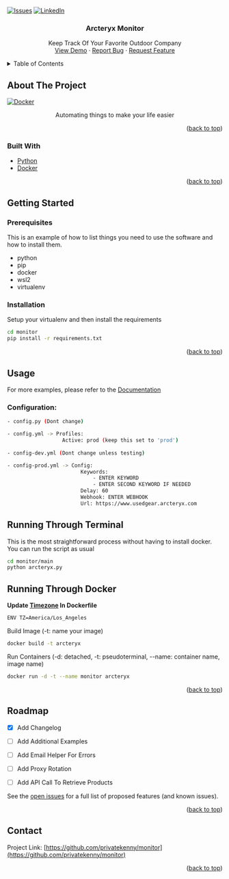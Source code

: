 <div id="top"></div>

<!-- PROJECT SHIELDS -->
<!--
*** I'm using markdown "reference style" links for readability.
*** Reference links are enclosed in brackets [ ] instead of parentheses ( ).
*** See the bottom of this document for the declaration of the reference variables
*** for contributors-url, forks-url, etc. This is an optional, concise syntax you may use.
*** https://www.markdownguide.org/basic-syntax/#reference-style-links
-->
[![Issues][issues-shield]][issues-url]
[![LinkedIn][linkedin-shield]][linkedin-url]



<!-- PROJECT LOGO -->

<div align="center">

<h3 align="center">Arcteryx Monitor</h3>

  <p align="center">
    Keep Track Of Your Favorite Outdoor Company
    <br />
    <a href="">View Demo</a>
    ·
    <a href="">Report Bug</a>
    ·
    <a href="">Request Feature</a>
  </p>
</div>



<!-- TABLE OF CONTENTS -->
<details>
  <summary>Table of Contents</summary>
  <ol>
    <li>
      <a href="#about-the-project">About The Project</a>
      <ul>
        <li><a href="#built-with">Built With</a></li>
      </ul>
    </li>
    <li>
      <a href="#getting-started">Getting Started</a>
      <ul>
        <li><a href="#prerequisites">Prerequisites</a></li>
        <li><a href="#installation">Installation</a></li>
      </ul>
    </li>
    <li><a href="#usage">Usage</a></li>
    <li><a href="#roadmap">Roadmap</a></li>
    <li><a href="#contact">Contact</a></li>
  </ol>
</details>



<!-- ABOUT THE PROJECT -->
## About The Project

[![Docker][product-screenshot]](https://user-images.githubusercontent.com/33296651/159418275-0350e4a2-cd01-43a7-b7fa-880108c402e0.png)

<p align="center">Automating things to make your life easier



<p align="right">(<a href="#top">back to top</a>)</p>



### Built With


* [Python](https://www.python.org/)
* [Docker](https://www.docker.com/)

<p align="right">(<a href="#top">back to top</a>)</p>

<!-- GETTING STARTED -->
## Getting Started


### Prerequisites

This is an example of how to list things you need to use the software and how to install them.
* python 
* pip
* docker
* wsl2
* virtualenv


### Installation

Setup your virtualenv and then install the requirements
  ```sh
  cd monitor
  pip install -r requirements.txt
  ```

<p align="right">(<a href="#top">back to top</a>)</p>


<!-- USAGE EXAMPLES -->
## Usage

For more examples, please refer to the [Documentation](https://example.com)

### Configuration:
  ```sh
- config.py (Dont change)

- config.yml -> Profiles: 
                    Active: prod (keep this set to 'prod')
                    
- config-dev.yml (Dont change unless testing)

- config-prod.yml -> Config:
                          Keywords:
                              - ENTER KEYWORD
                              - ENTER SECOND KEYWORD IF NEEDED
                          Delay: 60
                          Webhook: ENTER WEBHOOK
                          Url: https://www.usedgear.arcteryx.com

  ```

## Running Through Terminal
This is the most straightforward process without having to install docker. You can run the script as usual
```sh
cd monitor/main
python arcteryx.py
```

## Running Through Docker

**Update [Timezone][timezone-url] In Dockerfile**

```sh
ENV TZ=America/Los_Angeles
```

Build Image (-t: name your image)
```sh
docker build -t arcteryx
```

Run Containers (-d: detached, -t: pseudoterminal, --name: container name, image name)
```sh
docker run -d -t --name monitor arcteryx
```
<p align="right">(<a href="#top">back to top</a>)</p>


<!-- ROADMAP -->
## Roadmap

- [x] Add Changelog
- [ ] Add Additional Examples
- [ ] Add Email Helper For Errors
- [ ] Add Proxy Rotation
- [ ] Add API Call To Retrieve Products


See the [open issues](https://github.com/othneildrew/Best-README-Template/issues) for a full list of proposed features (and known issues).

<p align="right">(<a href="#top">back to top</a>)</p>

<!-- CONTACT -->
## Contact

Project Link: [https://github.com/privatekenny/monitor](https://github.com/privatekenny/monitor)

<p align="right">(<a href="#top">back to top</a>)</p>



<!-- MARKDOWN LINKS & IMAGES -->
<!-- https://www.markdownguide.org/basic-syntax/#reference-style-links -->
[forks-url]: https://github.com/othneildrew/Best-README-Template/network/members
[stars-url]: https://github.com/
[issues-shield]: https://img.shields.io/github/issues/othneildrew/Best-README-Template.svg?style=for-the-badge
[issues-url]: https://github.com/privatekenny/monitors/issues
[linkedin-shield]: https://img.shields.io/badge/-LinkedIn-black.svg?style=for-the-badge&logo=linkedin&colorB=555
[linkedin-url]: https://linkedin.com/
[product-screenshot]: https://user-images.githubusercontent.com/33296651/159418275-0350e4a2-cd01-43a7-b7fa-880108c402e0.png
[timezone-url]: https://en.wikipedia.org/wiki/List_of_tz_database_time_zones